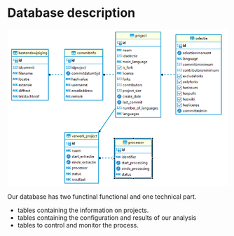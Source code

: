 # Database description


![](../png/datamodel_20220325.png)

Our database has two functinal functional and one technical part.

* tables containing the information on projects.
* tables containing the configuration and results of our analysis
* tables to control and monitor the process.